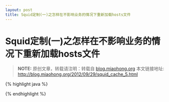 ```yaml
---
layout: post
title: Squid定制(一)之怎样在不影响业务的情况下重新加载hosts文件
---
```


Squid定制(一)之怎样在不影响业务的情况下重新加载hosts文件
=====================

> **NOTE:** 原创文章，转载请注明：转载自 [blog.miaohong.org](http://blog.miaohong.org/) 本文链接地址: http://blog.miaohong.org/2012/09/29/squid_cache_5.html



{% highlight java %}

{% endhighlight %}

